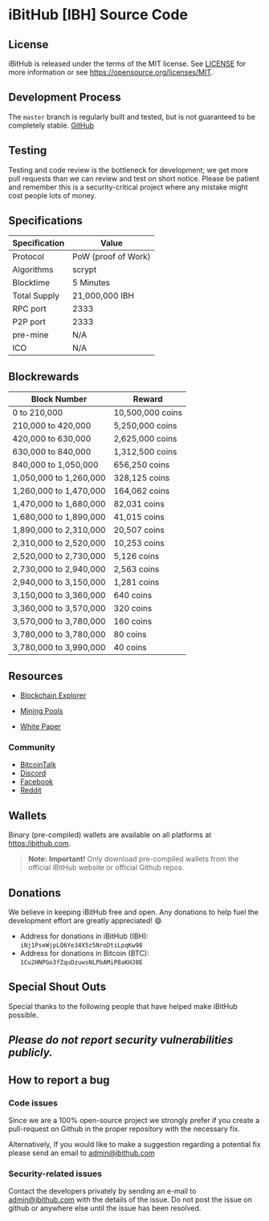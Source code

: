 # iBitHub [IBH] Source Code

## License

iBitHub is released under the terms of the MIT license. See [LICENSE](LICENSE) for more
information or see https://opensource.org/licenses/MIT.

## Development Process

The `master` branch is regularly built and tested, but is not guaranteed to be
completely stable. [GitHub](https://github.com/ibithub/ibithub) 



## Testing

Testing and code review is the bottleneck for development; we get more pull requests than we can review and test on short notice. Please be patient and remember this is a security-critical project where any mistake might cost people lots of money.

## Specifications
Specification | Value
--- | ---
Protocol | PoW (proof of Work)
Algorithms | scrypt
Blocktime | 5 Minutes
Total Supply | 21,000,000 IBH
RPC port | 2333
P2P port | 2333
pre-mine | N/A
ICO | N/A

## Blockrewards
Block Number | Reward
--- | ---
0 to 210,000 | 10,500,000 coins
210,000 to 420,000 | 5,250,000 coins
420,000 to 630,000 | 2,625,000 coins
630,000 to 840,000 | 1,312,500 coins
840,000 to 1,050,000 | 656,250 coins
1,050,000 to 1,260,000 | 328,125 coins
1,260,000 to 1,470,000 | 164,062 coins
1,470,000 to 1,680,000 | 82,031 coins
1,680,000 to 1,890,000 | 41,015 coins
1,890,000 to 2,310,000 | 20,507 coins
2,310,000  to 2,520,000 | 10,253 coins
2,520,000 to 2,730,000 | 5,126 coins
2,730,000 to 2,940,000 | 2,563 coins
2,940,000 to 3,150,000 | 1,281 coins
3,150,000 to 3,360,000 | 640 coins
3,360,000 to 3,570,000 | 320 coins
3,570,000  to 3,780,000 | 160 coins
3,780,000 to 3,780,000 | 80 coins
3,780,000 to 3,990,000 | 40 coins

## Resources

* [Blockchain Explorer](https://weekendpool.net/explorer/IBH)
* [Mining Pools ](https://miningpoolstats.stream/ibithub/)

* [White Paper](https://www.ibithub.com/whitepaper.PDF)

### Community

* [BitcoinTalk](https://bitcointalk.org/index.php?topic=4961073)
* [Discord](https://discord.gg/KfS3FSf)
* [Facebook](https://www.facebook.com/IBITHUB/)
* [Reddit](https://www.reddit.com/user/iBitHub)

## Wallets

Binary (pre-compiled) wallets are available on all platforms at [https:/ibithub.com](https://www.ibithub.com/).

> **Note:** **Important!** Only download pre-compiled wallets from the official iBitHub website or official Github repos.



## Donations

We believe in keeping iBitHub free and open. Any donations to help fuel the development effort are greatly appreciated! :smile:

* Address for donations in iBitHub (IBH): `iNj1PseWjpLQ6Ye34X5z5NroDtiLpqKw98`
* Address for donations in Bitcoin (BTC): `1Cu2HNPGo3fZquDzuwsNLPbAMiP8aKHJ8E`

## Special Shout Outs

Special thanks to the following people that have helped make iBitHub possible.




## _Please do not report security vulnerabilities publicly._


## How to report a bug

### Code issues

Since we are a 100% open-source project we strongly prefer if you create a pull-request on Github in the proper repository with the necessary fix.

Alternatively, If you would like to make a suggestion regarding a potential fix please send an email to admin@ibithub.com


### Security-related issues

Contact the developers privately by sending an e-mail to admin@ibithub.com with the details of the issue. Do not post the issue on github or anywhere else until the issue has been resolved.

